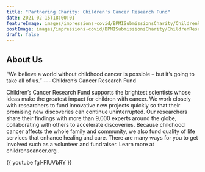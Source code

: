 ```yaml
---
title: "Partnering Charity: Children's Cancer Research Fund"
date: 2021-02-15T18:00:01
featureImage: images/impressions-covid/BPMISubmissionsCharity/ChildrenResearch/feature-image.jpg
postImage: images/impressions-covid/BPMISubmissionsCharity/ChildrenResearch/post-image.jpg
draft: false
---
```


## About Us
“We believe a world without childhood cancer is possible – but it’s going to take all of us.” --- Children’s Cancer Research Fund 

Children’s Cancer Research Fund supports the brightest scientists whose ideas make the greatest impact for children with cancer. We work closely with researchers to fund innovative new projects quickly so that their promising new discoveries can continue uninterrupted. Our researchers share their findings with more than 9,000 experts around the globe, collaborating with others to accelerate discoveries. Because childhood cancer affects the whole family and community, we also fund quality of life services that enhance healing and care. 
There are many ways for you to get involved such as a volunteer and fundraiser. Learn more at childrenscancer.org .

{{ youtube fgI-FlUVbRY }}
